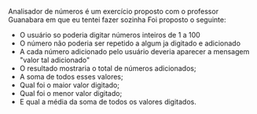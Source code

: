 Analisador de números é um exercício proposto com o professor Guanabara em que eu tentei fazer sozinha
Foi proposto o seguinte:
- O usuário so poderia digitar números inteiros de 1 a 100
- O número não poderia ser repetido a algum ja digitado e adicionado
- A cada número adicionado pelo usuário deveria aparecer a mensagem "valor tal adicionado"
- O resultado mostraria o total de números adicionados;
- A soma de todos esses valores;
- Qual foi o maior valor digitado;
- Qual foi o menor valor digitado;
- E qual a média da soma de todos os valores digitados.

